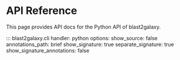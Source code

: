 # API Reference

This page provides API docs for the Python API of blast2galaxy.

<!--
::: blast2galaxy.api.blast_request
    handler: python
    options:
      show_source: false
      annotations_path: brief
      show_signature: true
      separate_signature: true
      show_signature_annotations: false
-->


::: blast2galaxy.cli
    handler: python
    options:
      show_source: false
      annotations_path: brief
      show_signature: true
      separate_signature: true
      show_signature_annotations: false

